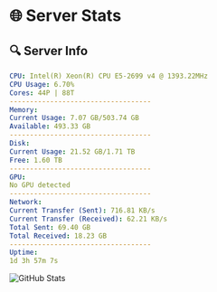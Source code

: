 # 🌐 Server Stats
## 🔍 Server Info
```yaml
CPU: Intel(R) Xeon(R) CPU E5-2699 v4 @ 1393.22MHz
CPU Usage: 6.70%
Cores: 44P | 88T
-----------------------------------
Memory:
Current Usage: 7.07 GB/503.74 GB
Available: 493.33 GB
-----------------------------------
Disk:
Current Usage: 21.52 GB/1.71 TB
Free: 1.60 TB
-----------------------------------
GPU:
No GPU detected
-----------------------------------
Network:
Current Transfer (Sent): 716.81 KB/s
Current Transfer (Received): 62.21 KB/s
Total Sent: 69.40 GB
Total Received: 18.23 GB
-----------------------------------
Uptime:
1d 3h 57m 7s
```
![GitHub Stats](https://img.shields.io/badge/Updated-2025-04-20_21:05:55-blue)